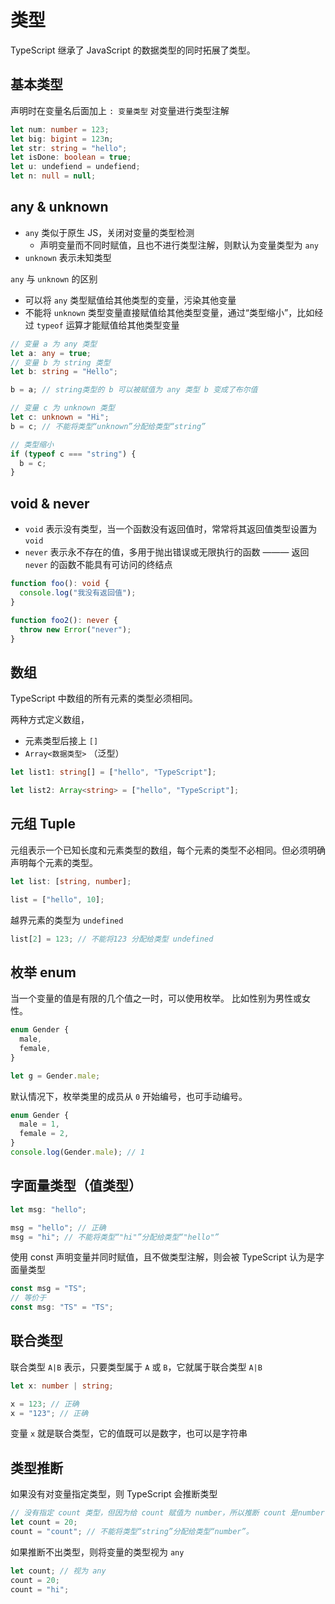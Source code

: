 # 类型

TypeScript 继承了 JavaScript 的数据类型的同时拓展了类型。

## 基本类型

声明时在变量名后面加上 `: 变量类型` 对变量进行类型注解

```typescript
let num: number = 123;
let big: bigint = 123n;
let str: string = "hello";
let isDone: boolean = true;
let u: undefiend = undefiend;
let n: null = null;
```

## any & unknown

- `any` 类似于原生 JS，关闭对变量的类型检测
  - 声明变量而不同时赋值，且也不进行类型注解，则默认为变量类型为 `any`
- `unknown` 表示未知类型

`any` 与 `unknown` 的区别

- 可以将 `any` 类型赋值给其他类型的变量，污染其他变量
- 不能将 `unknown` 类型变量直接赋值给其他类型变量，通过“类型缩小”，比如经过 `typeof` 运算才能赋值给其他类型变量

```typescript
// 变量 a 为 any 类型
let a: any = true;
// 变量 b 为 string 类型
let b: string = "Hello";

b = a; // string类型的 b 可以被赋值为 any 类型 b 变成了布尔值

// 变量 c 为 unknown 类型
let c: unknown = "Hi";
b = c; // 不能将类型“unknown”分配给类型“string”

// 类型缩小
if (typeof c === "string") {
  b = c;
}
```

## void & never

- `void` 表示没有类型，当一个函数没有返回值时，常常将其返回值类型设置为 `void`
- `never` 表示永不存在的值，多用于抛出错误或无限执行的函数 ——— 返回 `never` 的函数不能具有可访问的终结点

```typescript
function foo(): void {
  console.log("我没有返回值");
}

function foo2(): never {
  throw new Error("never");
}
```

## 数组

TypeScript 中数组的所有元素的类型必须相同。

两种方式定义数组，

- 元素类型后接上 `[]`
- `Array<数据类型>` （泛型）

```typescript
let list1: string[] = ["hello", "TypeScript"];

let list2: Array<string> = ["hello", "TypeScript"];
```

## 元组 Tuple

元组表示一个已知长度和元素类型的数组，每个元素的类型不必相同。但必须明确声明每个元素的类型。

```typescript
let list: [string, number];

list = ["hello", 10];
```

越界元素的类型为 `undefined`

```typescript
list[2] = 123; // 不能将123 分配给类型 undefined
```

## 枚举 enum

当一个变量的值是有限的几个值之一时，可以使用枚举。
比如性别为男性或女性。

```typescript
enum Gender {
  male,
  female,
}

let g = Gender.male;
```

默认情况下，枚举类里的成员从 `0` 开始编号，也可手动编号。

```typescript
enum Gender {
  male = 1,
  female = 2,
}
console.log(Gender.male); // 1
```

## 字面量类型（值类型）

```ts
let msg: "hello";

msg = "hello"; // 正确
msg = "hi"; // 不能将类型“"hi"”分配给类型“"hello"”
```

使用 const 声明变量并同时赋值，且不做类型注解，则会被 TypeScript 认为是字面量类型

```ts
const msg = "TS";
// 等价于
const msg: "TS" = "TS";
```

## 联合类型

联合类型 `A|B` 表示，只要类型属于 `A` 或 `B`，它就属于联合类型 `A|B`

```ts
let x: number | string;

x = 123; // 正确
x = "123"; // 正确
```

变量 `x` 就是联合类型，它的值既可以是数字，也可以是字符串

## 类型推断

如果没有对变量指定类型，则 TypeScript 会推断类型

```typescript
// 没有指定 count 类型，但因为给 count 赋值为 number，所以推断 count 是number 类型
let count = 20;
count = "count"; // 不能将类型“string”分配给类型“number”。
```

如果推断不出类型，则将变量的类型视为 `any`

```typescript
let count; // 视为 any
count = 20;
count = "hi";
```
